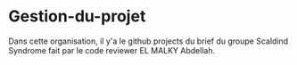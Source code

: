 # Gestion-du-projet
Dans cette organisation, il y'a le github projects du brief du groupe Scaldind Syndrome fait par le code reviewer EL MALKY Abdellah.
